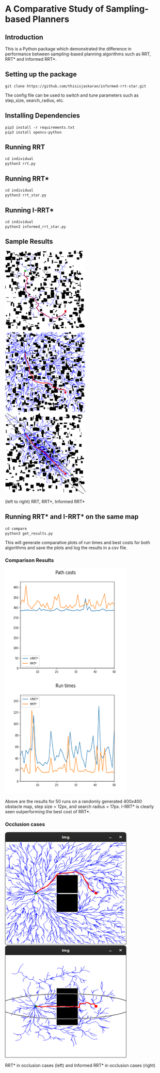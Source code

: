 # A Comparative Study of Sampling-based Planners
## Introduction
This is a Python package which demonstrated the difference in performance between sampling-based planning algorithms such as RRT, RRT* and Informed RRT*.
## Setting up the package
```
git clone https://github.com/thisisjaskaran/informed-rrt-star.git
```
The config file can be used to switch and tune parameters such as step_size, search_radius, etc.
## Installing Dependencies
```
pip3 install -r requirements.txt
pip3 install opencv-python
```
## Running RRT
```
cd individual
python3 rrt.py
```
## Running RRT*
```
cd individual
python3 rrt_star.py
```

## Running I-RRT*
```
cd individual
python3 informed_rrt_star.py
```
## Sample Results
<p float="left">
    <img src="media/rrt_output.png" width = "265" height = "265">
    <img src="media/rrt_star_output.png" width = "265" height = "265">
    <img src="media/informed_rrt_star_output.png" width = "265" height = "265">
</p>
(left to right) RRT, RRT*, Informed RRT*

## Running RRT* and I-RRT* on the same map
```
cd compare
python3 get_results.py
```
This will generate comparative plots of run times and best costs for both algorithms and save the plots and log the results in a csv file.
### Comparison Results
<p float="left">
    <img src="compare/plots/costs.png" width = "400" height = "370">
    <img src="compare/plots/times.png" width = "400" height = "370">
</p>
Above are the results for 50 runs on a randomly generated 400x400 obstacle map, step size = 12px, and search radius = 17px. I-RRT* is clearly seen outperforming the best cost of RRT*.

### Occlusion cases
<p float="left">
    <img src="media/occluded_rrtstar.png" width = "400" height = "370">
    <img src="media/occluded_informed.png" width = "400" height = "370">
</p>
RRT* in occlusion cases (left) and Informed RRT* in occlusion cases (right)